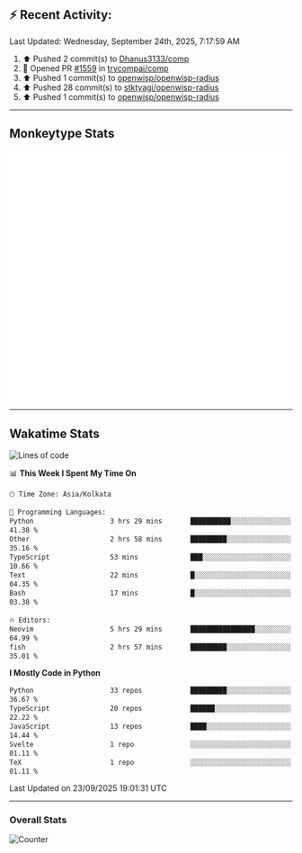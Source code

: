 ## :zap: Recent Activity:
<!--RECENT_ACTIVITY:last_update-->
Last Updated: Wednesday, September 24th, 2025, 7:17:59 AM
<!--RECENT_ACTIVITY:last_update_end-->
<!--RECENT_ACTIVITY:start-->
1. ⬆️ Pushed 2 commit(s) to [Dhanus3133/comp](https://github.com/Dhanus3133/comp)<br>
2. 💪 Opened PR [#1559](https://github.com/trycompai/comp/pull/1559) in [trycompai/comp](https://github.com/trycompai/comp)<br>
3. ⬆️ Pushed 1 commit(s) to [openwisp/openwisp-radius](https://github.com/openwisp/openwisp-radius)<br>
4. ⬆️ Pushed 28 commit(s) to [stktyagi/openwisp-radius](https://github.com/stktyagi/openwisp-radius)<br>
5. ⬆️ Pushed 1 commit(s) to [openwisp/openwisp-radius](https://github.com/openwisp/openwisp-radius)<br>
<!--RECENT_ACTIVITY:end-->

---

## Monkeytype Stats
<a href="https://monkeytype.com/profile/dhanus">
  <img src="https://raw.githubusercontent.com/Dhanus3133/Dhanus3133/monkeytype/monkeytype-lb.svg" alt="Monkeytype Profile" />
</a>

---

## Wakatime Stats
<!--START_SECTION:waka-->
![Lines of code](https://img.shields.io/badge/From%20Hello%20World%20I%27ve%20Written-4.9%20million%20lines%20of%20code-blue)

📊 **This Week I Spent My Time On** 

```text
🕑︎ Time Zone: Asia/Kolkata

💬 Programming Languages: 
Python                   3 hrs 29 mins       ██████████░░░░░░░░░░░░░░░   41.38 % 
Other                    2 hrs 58 mins       █████████░░░░░░░░░░░░░░░░   35.16 % 
TypeScript               53 mins             ███░░░░░░░░░░░░░░░░░░░░░░   10.66 % 
Text                     22 mins             █░░░░░░░░░░░░░░░░░░░░░░░░   04.35 % 
Bash                     17 mins             █░░░░░░░░░░░░░░░░░░░░░░░░   03.38 % 

🔥 Editors: 
Neovim                   5 hrs 29 mins       ████████████████░░░░░░░░░   64.99 % 
fish                     2 hrs 57 mins       █████████░░░░░░░░░░░░░░░░   35.01 % 
```

**I Mostly Code in Python** 

```text
Python                   33 repos            █████████░░░░░░░░░░░░░░░░   36.67 % 
TypeScript               20 repos            ██████░░░░░░░░░░░░░░░░░░░   22.22 % 
JavaScript               13 repos            ████░░░░░░░░░░░░░░░░░░░░░   14.44 % 
Svelte                   1 repo              ░░░░░░░░░░░░░░░░░░░░░░░░░   01.11 % 
TeX                      1 repo              ░░░░░░░░░░░░░░░░░░░░░░░░░   01.11 % 
```




 Last Updated on 23/09/2025 19:01:31 UTC
<!--END_SECTION:waka-->
---

### Overall Stats

<img src="https://moe-counter.glitch.me/get/@Dhanus3133?theme=asoul" alt="Counter" />
